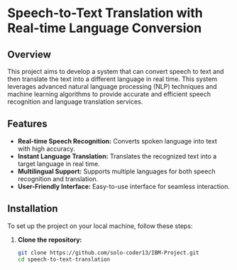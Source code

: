 # Speech-to-Text Translation with Real-time Language Conversion

## Overview

This project aims to develop a system that can convert speech to text and then translate the text into a different language in real time. This system leverages advanced natural language processing (NLP) techniques and machine learning algorithms to provide accurate and efficient speech recognition and language translation services.

## Features

- **Real-time Speech Recognition:** Converts spoken language into text with high accuracy.
- **Instant Language Translation:** Translates the recognized text into a target language in real time.
- **Multilingual Support:** Supports multiple languages for both speech recognition and translation.
- **User-Friendly Interface:** Easy-to-use interface for seamless interaction.

## Installation

To set up the project on your local machine, follow these steps:

1. **Clone the repository:**
   ```bash
   git clone https://github.com/solo-coder13/IBM-Project.git
   cd speech-to-text-translation
